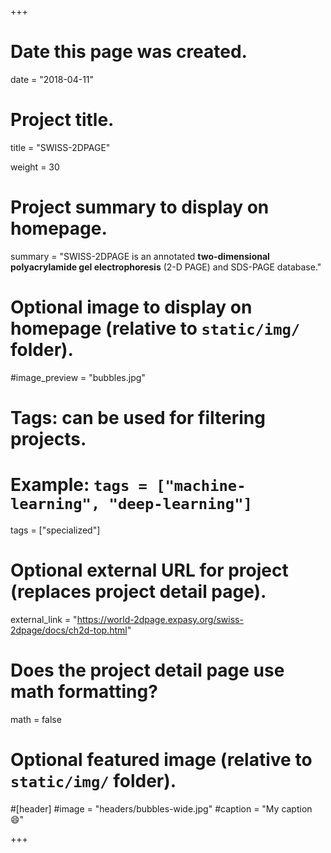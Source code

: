 +++
# Date this page was created.
date = "2018-04-11"

# Project title.
title = "SWISS-2DPAGE"

weight = 30
# Project summary to display on homepage.
summary = "SWISS-2DPAGE is an annotated **two-dimensional polyacrylamide gel electrophoresis** (2-D PAGE) and SDS-PAGE database."

# Optional image to display on homepage (relative to `static/img/` folder).
#image_preview = "bubbles.jpg"

# Tags: can be used for filtering projects.
# Example: `tags = ["machine-learning", "deep-learning"]`
tags = ["specialized"]

# Optional external URL for project (replaces project detail page).
external_link = "https://world-2dpage.expasy.org/swiss-2dpage/docs/ch2d-top.html"

# Does the project detail page use math formatting?
math = false

# Optional featured image (relative to `static/img/` folder).
#[header]
#image = "headers/bubbles-wide.jpg"
#caption = "My caption :smile:"


+++

